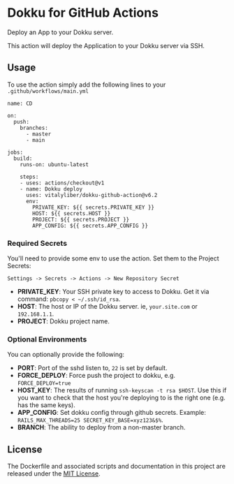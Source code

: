 # Dokku for GitHub Actions

Deploy an App to your Dokku server.

This action will deploy the Application to your Dokku server via SSH.

## Usage

To use the action simply add the following lines to your `.github/workflows/main.yml`

```
name: CD

on:
  push:
    branches:
      - master
      - main

jobs:
  build:
    runs-on: ubuntu-latest

    steps:
    - uses: actions/checkout@v1
    - name: Dokku deploy
      uses: vitalyliber/dokku-github-action@v6.2
      env:
        PRIVATE_KEY: ${{ secrets.PRIVATE_KEY }}
        HOST: ${{ secrets.HOST }}
        PROJECT: ${{ secrets.PROJECT }}
        APP_CONFIG: ${{ secrets.APP_CONFIG }}
```

### Required Secrets

You'll need to provide some env to use the action. 
Set them to the Project Secrets:

`Settings -> Secrets -> Actions -> New Repository Secret`

- **PRIVATE_KEY**: Your SSH private key to access to Dokku. Get it via command: `pbcopy < ~/.ssh/id_rsa`.
- **HOST**: The host or IP of the Dokku server. ie, `your.site.com` or `192.168.1.1`.
- **PROJECT**: Dokku project name.

### Optional Environments

You can optionally provide the following:

- **PORT**: Port of the sshd listen to, `22` is set by default.
- **FORCE_DEPLOY**: Force push the project to dokku, e.g. `FORCE_DEPLOY=true`
- **HOST_KEY**: The results of running `ssh-keyscan -t rsa $HOST`. Use this if you want to check that the host you're deploying to is the right one (e.g. has the same keys).
- **APP_CONFIG**: Set dokku config through github secrets. Example: `RAILS_MAX_THREADS=25 SECRET_KEY_BASE=xyz123&$%`.
- **BRANCH**: The ability to deploy from a non-master branch.

## License

The Dockerfile and associated scripts and documentation in this project are released under the [MIT License](LICENSE).
